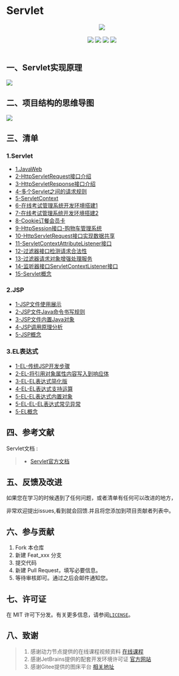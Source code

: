 # Servlet

<center>
<img src="https://gitee.com/YunboCheng/imageBad/raw/master/image/Servlet1.png" >
</center>

<br>

<div align="center">
    <img src="https://img.shields.io/badge/Servlet-容器-mediumslateblue">
    <img src="https://img.shields.io/badge/Tomcat-Http服务器-mediumslateblue">
    <img src="https://img.shields.io/badge/Cookie-识别用户-mediumslateblue">
  <img src="https://visitor-badge.glitch.me/badge?page_id=YunboCheng4379.HTML-CSS-JS-Ajax-jQuery" >
<br>
<br>
</div>

## 一、Servlet实现原理

![](https://gitee.com/YunboCheng/imageBad/raw/master/image/Cookie1.jpg)

## 二、项目结构的思维导图

![](https://gitee.com/YunboCheng/imageBad/raw/master/image/servlet.png)

## 三、清单

### 1.Servlet

-	[1.JavaWeb](./JavaWeb)
-	[2-HttpServletRequest接口介绍](./HttpServletRequest接口介绍)
-	[3-HttpServletResponse接口介绍](./HttpServletResponse接口介绍)
-	[4-多个Servlet之间的请求规则](./多个Servlet之间的请求规则)
-	[5-ServletContext](./ServletContext)
-	[6-在线考试管理系统开发环境搭建1](./在线考试管理系统开发环境搭建)
-	[7-在线考试管理系统开发环境搭建2](./在线考试管理系统开发环境搭建1)
-	[8-Cookie订餐会员卡](./Cookie订餐会员卡)
-	[9-HttpSession接口-购物车管理系统](./HttpSession接口-购物车管理系统)
-	[10-HttpServletRequest接口实现数据共享](./HttpServletRequest接口实现数据共享)
-	[11-ServletContextAttributeListener接口](./ServletContextAttributeListener接口)
-	[12-过滤器接口检测请求合法性](./过滤器接口检测请求合法性)
-	[13-过滤器请求对象增强处理服务](./过滤器请求对象增强处理服务)
-	[14-监听器接口ServletContextListener接口](./监听器接口ServletContextListener接口)
-	[15-Servlet概念](./Servlet概念.md)

### 2.JSP

-	[1-JSP文件使用展示](./JSP文件使用展示)
-	[2-JSP文件Java命令书写规则](./JSP文件Java命令书写规则)
-	[3-JSP文件内置Java对象](./JSP文件内置Java对象)
-	[4-JSP调用原理分析](./JSP调用原理分析)
-	[5-JSP概念](./JSP概念.md)

### 3.EL表达式

-	[1-EL-传统JSP开发步骤](./EL-传统JSP开发步骤)
-	[2-EL-将引用对象属性内容写入到响应体](./EL-将引用对象属性内容写入到响应体)
-	[3-EL-EL表达式简化版](./EL-EL表达式简化版)
-	[4-EL-EL表达式支持运算](./EL-EL表达式支持运算)
-	[5-EL-EL表达式内置对象](./EL-EL表达式内置对象)
-	[5-EL-EL-EL表达式常见异常](./EL-EL表达式常见异常)
-	[5-EL概念](./EL概念.md)

## 四、参考文献

Servlet文档 :

> - [Servlet官方文档](https://tomcat.apache.org/tomcat-5.5-doc/servletapi/)

## 五、反馈及改进

如果您在学习的时候遇到了任何问题，或者清单有任何可以改进的地方，

非常欢迎提出issues,看到就会回馈.并且将您添加到项目贡献者列表中。

## 六、参与贡献

1. Fork 本仓库
2. 新建 Feat_xxx 分支
3. 提交代码
4. 新建 Pull Request，填写必要信息。
5. 等待审核即可。通过之后会邮件通知您。

## 七、许可证

在 MIT 许可下分发。有关更多信息，请参阅[`LICENSE`](./LICENSE)。

## 八、致谢

>  1. 感谢动力节点提供的在线课程视频资料 [在线课程](https://www.bilibili.com/video/BV1Yz411B7Pk)
>  2. 感谢JetBrains提供的配套开发环境许可证 [官方网站](https://www.jetbrains.com/)
>  3. 感谢Gitee提供的图床平台 [相关地址](https://gitee.com/YunboCheng/imageBad)

